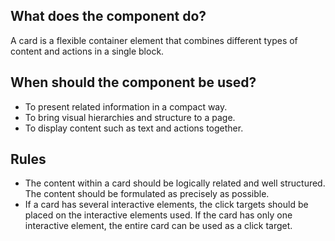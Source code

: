 
## What does the component do?
A card is a flexible container element that combines different types of content and actions in a single block.

## When should the component be used?
* To present related information in a compact way.
* To bring visual hierarchies and structure to a page.
* To display content such as text and actions together.

## Rules
* The content within a card should be logically related and well structured. The content should be formulated as precisely as possible.
* If a card has several interactive elements, the click targets should be placed on the interactive elements used. If the card has only one interactive element, the entire card can be used as a click target.
